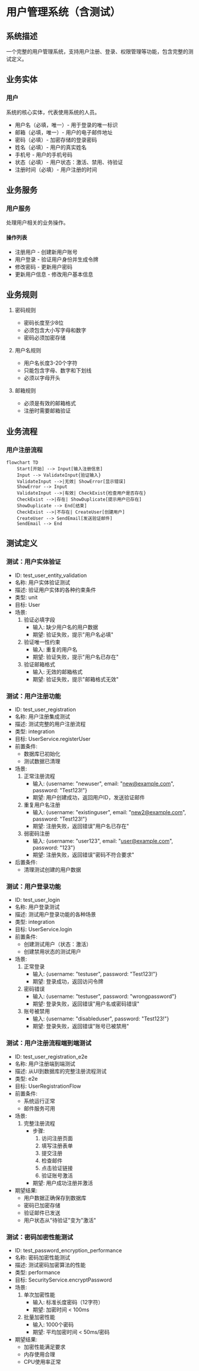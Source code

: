 # 用户管理系统（含测试）

## 系统描述
一个完整的用户管理系统，支持用户注册、登录、权限管理等功能，包含完整的测试定义。

## 业务实体

### 用户
系统的核心实体，代表使用系统的人员。
- 用户名（必填，唯一）- 用于登录的唯一标识
- 邮箱（必填，唯一）- 用户的电子邮件地址
- 密码（必填）- 加密存储的登录密码
- 姓名（必填）- 用户的真实姓名
- 手机号 - 用户的手机号码
- 状态（必填）- 用户状态：激活、禁用、待验证
- 注册时间（必填）- 用户注册的时间

## 业务服务

### 用户服务
处理用户相关的业务操作。

#### 操作列表
- 注册用户 - 创建新用户账号
- 用户登录 - 验证用户身份并生成令牌
- 修改密码 - 更新用户密码
- 更新用户信息 - 修改用户基本信息

## 业务规则

1. 密码规则
   - 密码长度至少8位
   - 必须包含大小写字母和数字
   - 密码必须加密存储

2. 用户名规则
   - 用户名长度3-20个字符
   - 只能包含字母、数字和下划线
   - 必须以字母开头

3. 邮箱规则
   - 必须是有效的邮箱格式
   - 注册时需要邮箱验证

## 业务流程

### 用户注册流程
```mermaid
flowchart TD
    Start[开始] --> Input[输入注册信息]
    Input --> ValidateInput{验证输入}
    ValidateInput -->|无效| ShowError[显示错误]
    ShowError --> Input
    ValidateInput -->|有效| CheckExist{检查用户是否存在}
    CheckExist -->|存在| ShowDuplicate[提示用户已存在]
    ShowDuplicate --> End[结束]
    CheckExist -->|不存在| CreateUser[创建用户]
    CreateUser --> SendEmail[发送验证邮件]
    SendEmail --> End
```

## 测试定义

### 测试：用户实体验证
- ID: test_user_entity_validation
- 名称: 用户实体验证测试
- 描述: 验证用户实体的各种约束条件
- 类型: unit
- 目标: User
- 场景:
  1. 验证必填字段
     - 输入: 缺少用户名的用户数据
     - 期望: 验证失败，提示"用户名必填"
  2. 验证唯一性约束
     - 输入: 重复的用户名
     - 期望: 验证失败，提示"用户名已存在"
  3. 验证邮箱格式
     - 输入: 无效的邮箱格式
     - 期望: 验证失败，提示"邮箱格式无效"

### 测试：用户注册功能
- ID: test_user_registration
- 名称: 用户注册集成测试
- 描述: 测试完整的用户注册流程
- 类型: integration
- 目标: UserService.registerUser
- 前置条件:
  - 数据库已初始化
  - 测试数据已清理
- 场景:
  1. 正常注册流程
     - 输入: {username: "newuser", email: "new@example.com", password: "Test123!"}
     - 期望: 用户创建成功，返回用户ID，发送验证邮件
  2. 重复用户名注册
     - 输入: {username: "existinguser", email: "new2@example.com", password: "Test123!"}
     - 期望: 注册失败，返回错误"用户名已存在"
  3. 弱密码注册
     - 输入: {username: "user123", email: "user@example.com", password: "123"}
     - 期望: 注册失败，返回错误"密码不符合要求"
- 后置条件:
  - 清理测试创建的用户数据

### 测试：用户登录功能
- ID: test_user_login
- 名称: 用户登录测试
- 描述: 测试用户登录功能的各种场景
- 类型: integration
- 目标: UserService.login
- 前置条件:
  - 创建测试用户（状态：激活）
  - 创建禁用状态的测试用户
- 场景:
  1. 正常登录
     - 输入: {username: "testuser", password: "Test123!"}
     - 期望: 登录成功，返回访问令牌
  2. 密码错误
     - 输入: {username: "testuser", password: "wrongpassword"}
     - 期望: 登录失败，返回错误"用户名或密码错误"
  3. 账号被禁用
     - 输入: {username: "disableduser", password: "Test123!"}
     - 期望: 登录失败，返回错误"账号已被禁用"

### 测试：用户注册流程端到端测试
- ID: test_user_registration_e2e
- 名称: 用户注册端到端测试
- 描述: 从UI到数据库的完整注册流程测试
- 类型: e2e
- 目标: UserRegistrationFlow
- 前置条件:
  - 系统运行正常
  - 邮件服务可用
- 场景:
  1. 完整注册流程
     - 步骤:
       1. 访问注册页面
       2. 填写注册表单
       3. 提交注册
       4. 检查邮件
       5. 点击验证链接
       6. 验证账号激活
     - 期望: 用户成功注册并激活
- 期望结果:
  - 用户数据正确保存到数据库
  - 密码已加密存储
  - 验证邮件已发送
  - 用户状态从"待验证"变为"激活"

### 测试：密码加密性能测试
- ID: test_password_encryption_performance
- 名称: 密码加密性能测试
- 描述: 测试密码加密算法的性能
- 类型: performance
- 目标: SecurityService.encryptPassword
- 场景:
  1. 单次加密性能
     - 输入: 标准长度密码（12字符）
     - 期望: 加密时间 < 100ms
  2. 批量加密性能
     - 输入: 1000个密码
     - 期望: 平均加密时间 < 50ms/密码
- 期望结果:
  - 加密性能满足要求
  - 内存使用合理
  - CPU使用率正常